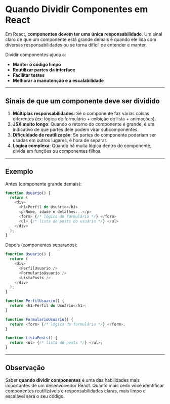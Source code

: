 
# Quando Dividir Componentes em React

Em React, **componentes devem ter uma única responsabilidade**. Um sinal claro de que um componente está grande demais é quando ele lida com diversas responsabilidades ou se torna difícil de entender e manter.

Dividir componentes ajuda a:

- **Manter o código limpo**  
- **Reutilizar partes da interface**  
- **Facilitar testes**  
- **Melhorar a manutenção e a escalabilidade**

---

## Sinais de que um componente deve ser dividido

1. **Múltiplas responsabilidades**: Se o componente faz várias coisas diferentes (ex: lógica de formulário + exibição de lista + animações).  
2. **JSX muito longo**: Quando o retorno do componente é grande, é um indicativo de que partes dele podem virar subcomponentes.  
3. **Dificuldade de reutilização**: Se partes do componente poderiam ser usadas em outros lugares, é hora de separar.  
4. **Lógica complexa**: Quando há muita lógica dentro do componente, divida em funções ou componentes filhos.  

---

## Exemplo

Antes (componente grande demais):

```javascript
function Usuario() {
  return (
    <div>
      <h1>Perfil do Usuário</h1>
      <p>Nome, idade e detalhes...</p>
      <form> {/* lógica do formulário */} </form>
      <ul> {/* lista de posts do usuário */} </ul>
    </div>
  );
}
```

Depois (componentes separados):

```javascript
function Usuario() {
  return (
    <div>
      <PerfilUsuario />
      <FormularioUsuario />
      <ListaPosts />
    </div>
  );
}

function PerfilUsuario() {
  return <h1>Perfil do Usuário</h1>;
}

function FormularioUsuario() {
  return <form> {/* lógica do formulário */} </form>;
}

function ListaPosts() {
  return <ul> {/* lista de posts */} </ul>;
}
```

---

## Observação

Saber **quando dividir componentes** é uma das habilidades mais importantes de um desenvolvedor React. Quanto mais cedo você identificar componentes reutilizáveis e responsabilidades claras, mais limpo e escalável será o seu código.
